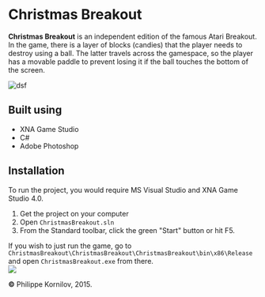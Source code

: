 # Christmas Breakout

**Christmas Breakout** is an independent edition of the famous Atari Breakout. In the game, there is a layer of blocks (candies) that the player needs to destroy using a ball. The latter travels across the gamespace, so the player has a movable paddle to prevent losing it if the ball touches the bottom of the screen.

![dsf](ChristmasBreakout/ChristmasBreakoutContent/images/win.gif)

Built using
-----------
* XNA Game Studio
* C#
* Adobe Photoshop

Installation
------------
To run the project, you would require MS Visual Studio and XNA Game Studio 4.0.
 1. Get the project on your computer
 2. Open `ChristmasBreakout.sln`
 3. From the Standard toolbar, click the green "Start" button or hit F5.

If you wish to just run the game, go to `ChristmasBreakout\ChristmasBreakout\ChristmasBreakout\bin\x86\Release` and open `ChristmasBreakout.exe` from there.<br>
<img src="http://i.imgur.com/uRmoEjv.png" >

**&copy;** Philippe Kornilov, 2015.
